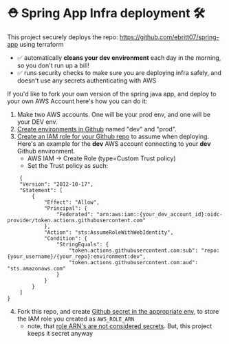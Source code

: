 # ⛑️ Spring App Infra deployment 🛠️

This project securely deploys the repo: https://github.com/ebritt07/spring-app using terraform
- ✅ automatically **cleans your dev environment** each day in the morning, so you don't run up a bill!
- ✅ runs security checks to make sure you are deploying infra safely, and doesn't use any secrets authenticating with AWS

If you'd like to fork your own version of the spring java app, and deploy to your own AWS Account here's how you can do it:

1) Make two AWS accounts. One will be your prod env, and one will be your DEV env.
2) [Create environments in Github](https://docs.github.com/en/actions/managing-workflow-runs-and-deployments/managing-deployments/managing-environments-for-deployment) named "dev" and "prod".
3) [Create an IAM role for your Github repo](https://docs.github.com/en/actions/security-for-github-actions/security-hardening-your-deployments/configuring-openid-connect-in-amazon-web-services) to assume when deploying. Here's an example for the **dev** AWS account connecting to your **dev** Github environment.
    - AWS IAM -> Create Role (type=Custom Trust policy)
    - Set the Trust policy as such:
```
    {
    "Version": "2012-10-17",
    "Statement": [
        {
            "Effect": "Allow",
            "Principal": {
                "Federated": "arn:aws:iam::{your_dev_account_id}:oidc-provider/token.actions.githubusercontent.com"
            },
            "Action": "sts:AssumeRoleWithWebIdentity",
            "Condition": {
                "StringEquals": {
                    "token.actions.githubusercontent.com:sub": "repo:{your_username}/{your_repo}:environment:dev",
                    "token.actions.githubusercontent.com:aud": "sts.amazonaws.com"
                }
            }
        }
    ]
}
```

4) Fork this repo, and create [Github secret in the appropriate env](https://docs.github.com/en/actions/security-for-github-actions/security-guides/using-secrets-in-github-actions#creating-secrets-for-an-environment), to store the IAM role you created as  `AWS_ROLE_ARN`
    - note, that [role ARN's are not considered secrets](https://docs.aws.amazon.com/IAM/latest/UserGuide/reference-arns.html). But, this project keeps it secret anyway